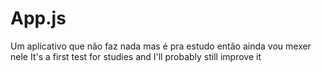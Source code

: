 # App.js
Um aplicativo que não faz nada mas é pra estudo então ainda vou mexer nele 
It's a first test for studies and I'll probably still improve it
